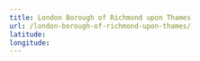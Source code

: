 ```yaml
---
title: London Borough of Richmond upon Thames
url: /london-borough-of-richmond-upon-thames/
latitude: 
longitude: 
---
```


